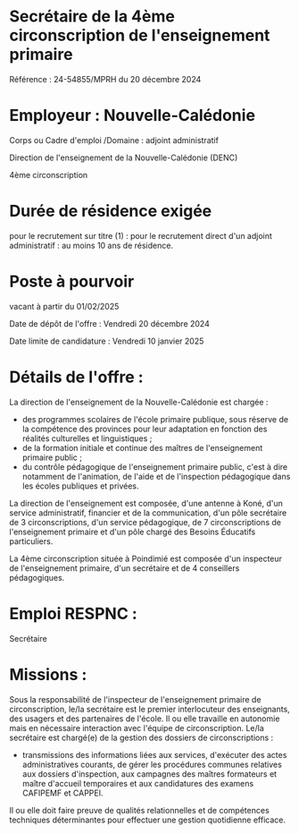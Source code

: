 # Secrétaire de la 4ème circonscription de l'enseignement primaire

Référence : 24-54855/MPRH du 20 décembre 2024

# Employeur : Nouvelle-Calédonie

Corps ou Cadre d'emploi /Domaine : adjoint administratif

Direction de l'enseignement de la Nouvelle-Calédonie (DENC)

4ème circonscription

# Durée de résidence exigée

pour le recrutement sur titre (1) : pour le recrutement direct d'un adjoint administratif : au moins 10 ans de résidence.

# Poste à pourvoir

vacant à partir du 01/02/2025

Date de dépôt de l'offre : Vendredi 20 décembre 2024

Date limite de candidature : Vendredi 10 janvier 2025

# Détails de l'offre :

La direction de l'enseignement de la Nouvelle-Calédonie est chargée :

- des programmes scolaires de l'école primaire publique, sous réserve de la compétence des provinces pour leur adaptation en fonction des réalités culturelles et linguistiques ;
- de la formation initiale et continue des maîtres de l'enseignement primaire public ;
- du contrôle pédagogique de l'enseignement primaire public, c'est à dire notamment de l'animation, de l'aide et de l'inspection pédagogique dans les écoles publiques et privées.

La direction de l'enseignement est composée, d'une antenne à Koné, d'un service administratif, financier et de la communication, d'un pôle secrétaire de 3 circonscriptions, d'un service pédagogique, de 7 circonscriptions de l'enseignement primaire et d'un pôle chargé des Besoins Éducatifs particuliers.

La 4ème circonscription située à Poindimié est composée d'un inspecteur de l'enseignement primaire, d'un secrétaire et de 4 conseillers pédagogiques.

# Emploi RESPNC :

Secrétaire

# Missions :

Sous la responsabilité de l'inspecteur de l'enseignement primaire de circonscription, le/la secrétaire est le premier interlocuteur des enseignants, des usagers et des partenaires de l'école. Il ou elle travaille en autonomie mais en nécessaire interaction avec l'équipe de circonscription. Le/la secrétaire est chargé(e) de la gestion des dossiers de circonscriptions :

- transmissions des informations liées aux services, d'exécuter des actes administratives courants, de gérer les procédures communes relatives aux dossiers d'inspection, aux campagnes des maîtres formateurs et maître d'accueil temporaires et aux candidatures des examens CAFIPEMF et CAPPEI.

Il ou elle doit faire preuve de qualités relationnelles et de compétences techniques déterminantes pour effectuer une gestion quotidienne efficace.